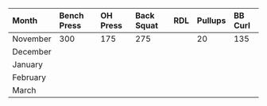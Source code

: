 | Month        | Bench Press     | OH Press        | Back Squat      | RDL             | Pullups      | BB Curl         |
| :----------- | :-------------- | :-------------- | :-------------- | :-------------- | :------------| :-------------- |
| November     | 300             | 175             | 275             |                 | 20           | 135             |
| December     |                 |                 |                 |                 |              |                 |
| January      |                 |                 |                 |                 |              |                 |
| February     |                 |                 |                 |                 |              |                 |
| March        |                 |                 |                 |                 |              |                 |
